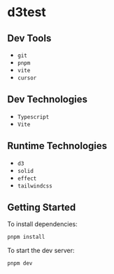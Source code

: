 # d3test

## Dev Tools

- `git`
- `pnpm`
- `vite`
- `cursor`

## Dev Technologies

- `Typescript`
- `Vite`

## Runtime Technologies

- `d3`
- `solid`
- `effect`
- `tailwindcss`

## Getting Started

To install dependencies:

```sh
pnpm install
```

To start the dev server:

```sh
pnpm dev
```
